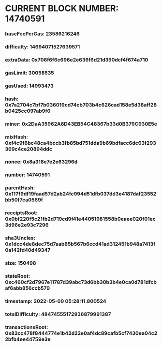 # CURRENT BLOCK NUMBER: 14740591

### baseFeePerGas: 23586216246
### difficulty: 14694071527639571
### extraData: 0x706f6f6c696e2e636f6d21d350dcf4f674a710
### gasLimit: 30058535
### gasUsed: 14993473
### hash: 0x7a2704c7bf7b036019cd74cb703b4c626cad158e5d38aff28b0425cc097ab9f0
### miner: 0x2DaA35962A6D43EB54C48367b33d0B379C930E5e
### mixHash: 0xf4c9f6bc48ca4bccb3fb85bd751dda9b69bdfacc6dc63f293369c4ce20894ddc
### nonce: 0x8a318e7e2e63296d
### number: 14740591
### parentHash: 0x117f9df19faad57d2ab24fc994d51dfb037dd3e4187daf23552bb50f7ca0569f
### receiptsRoot: 0x0bf220f5c21fb2d719cd9f41e44051981558b0eaee020f01ec3d96e2e93c7296
### sha3Uncles: 0x1dcc4de8dec75d7aab85b567b6ccd41ad312451b948a7413f0a142fd40d49347
### size: 150498
### stateRoot: 0xc460cf2d7967e11787d39abc73d6bb30b3b4e0ca0d781dfcbaf6abb856ccb579
### timestamp: 2022-05-09 05:28:11.800524
### totalDifficulty: 48474555172936879991387
### transactionsRoot: 0x82cc478f8444774e1b42d22e0af4dc89cafb5cf7430ea04c22bfb4ee44759e3e

